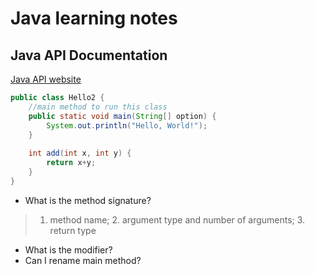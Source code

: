 # Java learning notes

## Java API Documentation
[Java API website](https://docs.oracle.com/javase/8/docs/api/)

```java
public class Hello2 {
	//main method to run this class
	public static void main(String[] option) {
		System.out.println("Hello, World!");
	}
	
	int add(int x, int y) {
		return x+y;
	}
}

```
* What is the method signature?
>1. method name; 2. argument type and number of arguments; 3. return type

* What is the modifier?
* Can I rename main method?
```